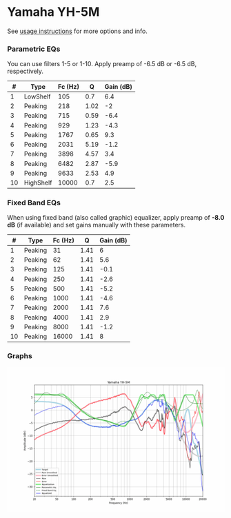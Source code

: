 # Yamaha YH-5M
See [usage instructions](https://github.com/jaakkopasanen/AutoEq#usage) for more options and info.

### Parametric EQs
You can use filters 1-5 or 1-10. Apply preamp of -6.5 dB or -6.5 dB, respectively.

|   # | Type      |   Fc (Hz) |    Q |   Gain (dB) |
|-----|-----------|-----------|------|-------------|
|   1 | LowShelf  |       105 | 0.7  |         6.4 |
|   2 | Peaking   |       218 | 1.02 |        -2   |
|   3 | Peaking   |       715 | 0.59 |        -6.4 |
|   4 | Peaking   |       929 | 1.23 |        -4.3 |
|   5 | Peaking   |      1767 | 0.65 |         9.3 |
|   6 | Peaking   |      2031 | 5.19 |        -1.2 |
|   7 | Peaking   |      3898 | 4.57 |         3.4 |
|   8 | Peaking   |      6482 | 2.87 |        -5.9 |
|   9 | Peaking   |      9633 | 2.53 |         4.9 |
|  10 | HighShelf |     10000 | 0.7  |         2.5 |

### Fixed Band EQs
When using fixed band (also called graphic) equalizer, apply preamp of **-8.0 dB** (if available) and set gains manually with these parameters.

|   # | Type    |   Fc (Hz) |    Q |   Gain (dB) |
|-----|---------|-----------|------|-------------|
|   1 | Peaking |        31 | 1.41 |         6   |
|   2 | Peaking |        62 | 1.41 |         5.6 |
|   3 | Peaking |       125 | 1.41 |        -0.1 |
|   4 | Peaking |       250 | 1.41 |        -2.6 |
|   5 | Peaking |       500 | 1.41 |        -5.2 |
|   6 | Peaking |      1000 | 1.41 |        -4.6 |
|   7 | Peaking |      2000 | 1.41 |         7.6 |
|   8 | Peaking |      4000 | 1.41 |         2.9 |
|   9 | Peaking |      8000 | 1.41 |        -1.2 |
|  10 | Peaking |     16000 | 1.41 |         8   |

### Graphs
![](./Yamaha%20YH-5M.png)
